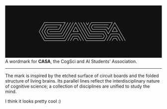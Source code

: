 ![animated casa wordmark: white on black letters drawn on a hexagonal grid in the style of the wire traces on a PCB](./wordlogo.svg)
A wordmark for **CASA**, the CogSci and AI Students' Association.

---

The mark is inspired by the etched surface of circuit boards and the folded structure of living brains.
Its parallel lines reflect the interdisciplinary nature of cognitive science;
a collection of disciplines are unified to study the mind.

I think it looks pretty cool :)
